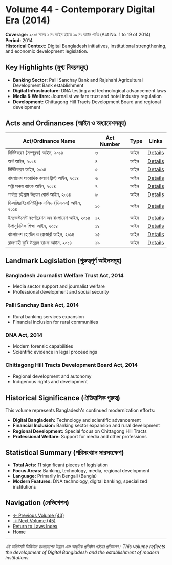 # Volume 44 - Contemporary Digital Era (2014)

**Coverage:** ২০১৪ সনের ১ নং আইন হইতে ১৯ নং আইন পর্যন্ত (Act No. 1 to 19 of 2014)  
**Period:** 2014  
**Historical Context:** Digital Bangladesh initiatives, institutional strengthening, and economic development legislation.

## Key Highlights (মুখ্য বিষয়সমূহ)

- **Banking Sector:** Palli Sanchay Bank and Rajshahi Agricultural Development Bank establishment
- **Digital Infrastructure:** DNA testing and technological advancement laws
- **Media & Welfare:** Journalist welfare trust and hotel industry regulation
- **Development:** Chittagong Hill Tracts Development Board and regional development

## Acts and Ordinances (আইন ও অধ্যাদেশসমূহ)

| Act/Ordinance Name | Act Number | Type | Links |
|-------------------|------------|------|--------|
| নির্দিষ্টকরণ (সম্পূরক) আইন, ২০১৪ | ৩ | আইন | [Details](act-details-4403.md) |
| অর্থ আইন, ২০১৪ | ৪ | আইন | [Details](act-details-4404.md) |
| নির্দিষ্টকরণ আইন, ২০১৪ | ৫ | আইন | [Details](act-details-4405.md) |
| বাংলাদেশ সাংবাদিক কল্যাণ ট্রাস্ট আইন, ২০১৪ | ৬ | আইন | [Details](act-details-4406.md) |
| পল্লী সঞ্চয় ব্যাংক আইন, ২০১৪ | ৭ | আইন | [Details](act-details-4407.md) |
| পার্বত্য চট্টগ্রাম উন্নয়ন বোর্ড আইন, ২০১৪ | ৮ | আইন | [Details](act-details-4408.md) |
| ডিঅক্সিরাইবোনিউক্লিক এসিড (ডিএনএ) আইন, ২০১৪ | ১০ | আইন | [Details](act-details-4410.md) |
| ইনভেস্টমেন্ট কর্পোরেশন অব বাংলাদেশ আইন, ২০১৪ | ১২ | আইন | [Details](act-details-4412.md) |
| উপানুষ্ঠানিক শিক্ষা আইন, ২০১৪ | ১৪ | আইন | [Details](act-details-4414.md) |
| বাংলাদেশ হোটেল ও রেস্তোরাঁ আইন, ২০১৪ | ১৫ | আইন | [Details](act-details-4415.md) |
| রাজশাহী কৃষি উন্নয়ন ব্যাংক আইন, ২০১৪ | ১৯ | আইন | [Details](act-details-4419.md) |

## Landmark Legislation (গুরুত্বপূর্ণ আইনসমূহ)

### **Bangladesh Journalist Welfare Trust Act, 2014**
- Media sector support and journalist welfare
- Professional development and social security

### **Palli Sanchay Bank Act, 2014**
- Rural banking services expansion
- Financial inclusion for rural communities

### **DNA Act, 2014**
- Modern forensic capabilities
- Scientific evidence in legal proceedings

### **Chittagong Hill Tracts Development Board Act, 2014**
- Regional development and autonomy
- Indigenous rights and development

## Historical Significance (ঐতিহাসিক গুরুত্ব)

This volume represents Bangladesh's continued modernization efforts:

- **Digital Bangladesh:** Technology and scientific advancement
- **Financial Inclusion:** Banking sector expansion and rural development
- **Regional Development:** Special focus on Chittagong Hill Tracts
- **Professional Welfare:** Support for media and other professions

## Statistical Summary (পরিসংখ্যান সারসংক্ষেপ)

- **Total Acts:** 11 significant pieces of legislation
- **Focus Areas:** Banking, technology, media, regional development
- **Language:** Primarily in Bengali (Bangla)
- **Modern Features:** DNA technology, digital banking, specialized institutions

## Navigation (নেভিগেশন)

- [← Previous Volume (43)](../volume-43/)
- [→ Next Volume (45)](../volume-45/)
- [Return to Laws Index](../)
- [Home](../../)

---

*এই ভলিউমটি ডিজিটাল বাংলাদেশের উন্নয়ন এবং আধুনিক প্রতিষ্ঠান গঠনের প্রতিফলন।*
*This volume reflects the development of Digital Bangladesh and the establishment of modern institutions.*
